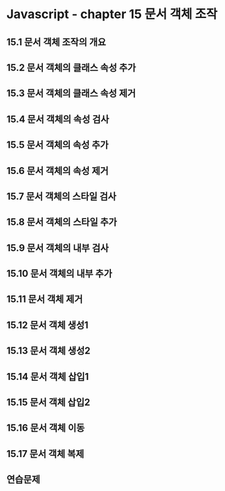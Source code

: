 # Javascript - chapter 15 문서 객체 조작



## 15.1 문서 객체 조작의 개요



## 15.2 문서 객체의 클래스 속성 추가



## 15.3 문서 객체의 클래스 속성 제거



## 15.4 문서 객체의 속성 검사



## 15.5 문서 객체의 속성 추가



## 15.6 문서 객체의 속성 제거



## 15.7 문서 객체의 스타일 검사



## 15.8 문서 객체의 스타일 추가



## 15.9 문서 객체의 내부 검사



## 15.10 문서 객체의 내부 추가



## 15.11 문서 객체 제거



## 15.12 문서 객체 생성1



## 15.13 문서 객체 생성2



## 15.14 문서 객체 삽입1



## 15.15 문서 객체 삽입2



## 15.16 문서 객체 이동



## 15.17 문서 객체 복제



## 연습문제

